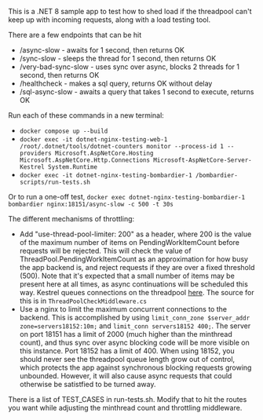This is a .NET 8 sample app to test how to shed load if the threadpool can't keep up with incoming requests, along with a load testing tool.

There are a few endpoints that can be hit
- /async-slow - awaits for 1 second, then returns OK
- /sync-slow - sleeps the thread for 1 second, then returns OK
- /very-bad-sync-slow - uses sync over async, blocks 2 threads for 1 second, then returns OK
- /healthcheck - makes a sql query, returns OK without delay
- /sql-async-slow - awaits a query that takes 1 second to execute, returns OK

Run each of these commands in a new terminal:
- `docker compose up --build`
- `docker exec -it dotnet-nginx-testing-web-1 /root/.dotnet/tools/dotnet-counters monitor --process-id 1 --providers Microsoft.AspNetCore.Hosting Microsoft.AspNetCore.Http.Connections Microsoft-AspNetCore-Server-Kestrel System.Runtime`
- `docker exec -it dotnet-nginx-testing-bombardier-1 /bombardier-scripts/run-tests.sh`

Or to run a one-off test, `docker exec dotnet-nginx-testing-bombardier-1 bombardier nginx:18151/async-slow -c 500 -t 30s`

The different mechanisms of throttling:
- Add "use-thread-pool-limiter: 200" as a header, where 200 is the value of the maximum number of items on PendingWorkItemCount before requests will be rejected. This will check the value of ThreadPool.PendingWorkItemCount as an approximation for how busy the app backend is, and reject requests if they are over a fixed threshold (500). Note that it's expected that a small number of items may be present here at all times, as async continuations will be scheduled this way. Kestrel queues connections on the threadpool [here](https://github.com/dotnet/aspnetcore/blob/4442a188f9200a57635373dcd640893c0e8dcc78/src/Servers/Kestrel/Core/src/Internal/ConnectionDispatcher.cs#L68). The source for this is in `ThreadPoolCheckMiddleware.cs`
- Use a nginx to limit the maximum concurrent connections to the backend. This is accomplished by using `limit_conn_zone $server_addr zone=servers18152:10m;` and `limit_conn servers18152 400;`. The server on port 18151 has a limit of 2000 (much higher than the minthread count), and thus sync over async blocking code will be more visible on this instance. Port 18152 has a limit of 400. When using 18152, you should never see the threadpool queue length grow out of control, which protects the app against synchronous blocking requests growing unbounded. However, it will also cause async requests that could otherwise be satistfied to be turned away.

There is a list of TEST_CASES in run-tests.sh. Modify that to hit the routes you want while adjusting the minthread count and throttling middleware.

